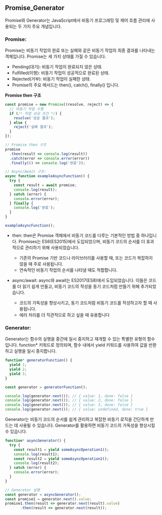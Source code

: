 ## Promise_Generator

Promise와 Generator는 JavaScript에서 비동기 프로그래밍 및 제어 흐름 관리에 사용되는 두 가지 주요 개념입니다.


### Promise:
Promise는 비동기 작업의 완료 또는 실패와 같은 비동기 작업의 최종 결과를 나타내는 객체입니다. Promise는 세 가지 상태를 가질 수 있습니다.

 * Pending(대기): 비동기 작업이 완료되지 않은 상태.
 * Fulfilled(이행): 비동기 작업이 성공적으로 완료된 상태.
 * Rejected(거부): 비동기 작업이 실패한 상태.
 * Promise의 주요 메서드는 then(), catch(), finally() 입니다.


**Promise then 구조**

```javascript
const promise = new Promise((resolve, reject) => {
  // 비동기 작업 수행
  if (/* 작업 성공 조건 */) {
    resolve('성공 결과');
  } else {
    reject('실패 결과');
  }
});

// Promise then 구조
promise
  .then(result => console.log(result))
  .catch(error => console.error(error))
  .finally(() => console.log('완료'));

// Async/Await 구조:
async function exampleAsyncFunction() {
  try {
    const result = await promise;
    console.log(result);
  } catch (error) {
    console.error(error);
  } finally {
    console.log('완료');
  }
}

exampleAsyncFunction();
```

 * then: then은 Promise 객체에서 비동기 코드를 다루는 기본적인 방법 중 하나입니다. Promises는 ES6(ES2015)에서 도입되었으며, 
비동기 코드의 순서를 더 효과적으로 관리하기 위해 사용되었습니다.
   * 기존의 Promise 기반 코드나 라이브러리를 사용할 때, 또는 코드가 복잡하지 않을 때 주로 사용됩니다.
   * 연속적인 비동기 작업의 순서를 나타낼 때도 적합합니다.

 * async/await: async와 await는 ES2017(ES8)에서 도입되었습니다. 
이들은 코드를 더 읽기 쉽게 만들고, 비동기 코드의 작성을 동기 코드처럼 만들기 위해 추가되었습니다.
   * 코드의 가독성을 향상시키고, 동기 코드처럼 비동기 코드를 작성하고자 할 때 사용됩니다.
   * 에러 처리를 더 직관적으로 하고 싶을 때 유용합니다



### Generator:
Generator는 함수의 실행을 중간에 일시 중지하고 재개할 수 있는 특별한 유형의 함수입니다. 
function* 키워드로 정의되며, 함수 내에서 yield 키워드를 사용하여 값을 반환하고 실행을 일시 중지합니다.

```javascript
function* generatorFunction() {
  yield 1;
  yield 2;
  yield 3;
}

const generator = generatorFunction();

console.log(generator.next()); // { value: 1, done: false }
console.log(generator.next()); // { value: 2, done: false }
console.log(generator.next()); // { value: 3, done: false }
console.log(generator.next()); // { value: undefined, done: true }
```

Generator는 비동기 코드의 순서를 쉽게 관리하고 복잡한 비동기 로직을 간단하게 만드는 데 사용될 수 있습니다. 
Generator를 활용하면 비동기 코드의 가독성을 향상시킬 수 있습니다.

```javascript
function* asyncGenerator() {
  try {
    const result1 = yield someAsyncOperation1();
    console.log(result1);
    const result2 = yield someAsyncOperation2();
    console.log(result2);
  } catch (error) {
    console.error(error);
  }
}

// Generator 실행
const generator = asyncGenerator();
const promise1 = generator.next().value;
promise1.then(result => generator.next(result).value)
       .then(result => generator.next(result));
```
